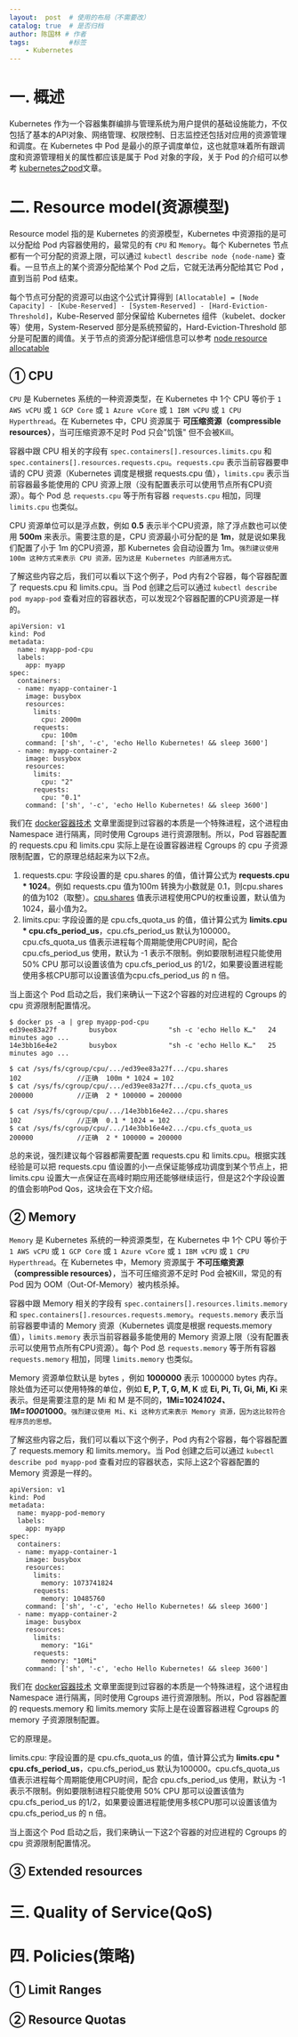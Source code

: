 ```yaml
---
layout:  post  # 使用的布局（不需要改）
catalog: true  # 是否归档
author: 陈国林 # 作者
tags:          #标签
    - Kubernetes
---
```


# 一. 概述
Kubernetes 作为一个容器集群编排与管理系统为用户提供的基础设施能力，不仅包括了基本的API对象、网络管理、权限控制、日志监控还包括对应用的资源管理和调度。在 Kubernetes 中 Pod 是最小的原子调度单位，这也就意味着所有跟调度和资源管理相关的属性都应该是属于 Pod 对象的字段，关于 Pod 的介绍可以参考 [kubernetes之pod](https://chenguolin.github.io/2019/03/27/Kubernetes-17-Kubernetes%E4%B9%8BPod/)文章。

# 二. Resource model(资源模型)
Resource model 指的是 Kubernetes 的资源模型，Kubernetes 中资源指的是可以分配给 Pod 内容器使用的，最常见的有 `CPU` 和 `Memory`。每个 Kubernetes 节点都有一个可分配的资源上限，可以通过 `kubectl describe node {node-name}` 查看。一旦节点上的某个资源分配给某个 Pod 之后，它就无法再分配给其它 Pod ，直到当前 Pod 结束。

每个节点可分配的资源可以由这个公式计算得到 `[Allocatable] = [Node Capacity] - [Kube-Reserved] - [System-Reserved] - [Hard-Eviction-Threshold]`，Kube-Reserved 部分保留给 Kubernetes 组件（kubelet、docker等）使用，System-Reserved 部分是系统预留的，Hard-Eviction-Threshold 部分是可配置的阈值。关于节点的资源分配详细信息可以参考 [node resource allocatable](https://github.com/kubernetes/community/blob/master/contributors/design-proposals/node/node-allocatable.md)

## ① CPU
`CPU` 是 Kubernetes 系统的一种资源类型，在 Kubernetes 中 1个 CPU 等价于 `1 AWS vCPU` 或 `1 GCP Core` 或 `1 Azure vCore` 或 `1 IBM vCPU` 或 `1 CPU Hyperthread`。在 Kubernetes 中，CPU 资源属于 **可压缩资源（compressible resources）**，当可压缩资源不足时 Pod 只会"饥饿" 但不会被Kill。

容器中跟 CPU 相关的字段有 `spec.containers[].resources.limits.cpu` 和 `spec.containers[].resources.requests.cpu`。`requests.cpu` 表示当前容器要申请的 CPU 资源（Kubernetes 调度是根据 requests.cpu 值），`limits.cpu` 表示当前容器最多能使用的 CPU 资源上限（没有配置表示可以使用节点所有CPU资源）。每个 Pod 总 `requests.cpu` 等于所有容器 `requests.cpu` 相加，同理 `limits.cpu` 也类似。

CPU 资源单位可以是浮点数，例如 **0.5** 表示半个CPU资源，除了浮点数也可以使用 **500m** 来表示。需要注意的是，CPU 资源最小可分配的是 **1m**，就是说如果我们配置了小于 1m 的CPU资源，那 Kubernetes 会自动设置为 1m。`强烈建议使用 100m 这种方式来表示 CPU 资源，因为这是 Kubernetes 内部通用方式。`

了解这些内容之后，我们可以看以下这个例子，Pod 内有2个容器，每个容器配置了 requests.cpu 和 limits.cpu。当 Pod 创建之后可以通过 `kubectl describe pod myapp-pod` 查看对应的容器状态，可以发现2个容器配置的CPU资源是一样的。

```
apiVersion: v1
kind: Pod
metadata:
  name: myapp-pod-cpu
  labels:
    app: myapp
spec:
  containers:
  - name: myapp-container-1
    image: busybox
    resources:
      limits:
        cpu: 2000m
      requests:
        cpu: 100m
    command: ['sh', '-c', 'echo Hello Kubernetes! && sleep 3600']
  - name: myapp-container-2
    image: busybox
    resources:
      limits:
        cpu: "2"
      requests:
        cpu: "0.1"
    command: ['sh', '-c', 'echo Hello Kubernetes! && sleep 3600']
```

我们在 [docker容器技术](https://chenguolin.github.io/2019/03/13/Kubernetes-3-Docker%E5%AE%B9%E5%99%A8%E6%8A%80%E6%9C%AF/) 文章里面提到过容器的本质是一个特殊进程，这个进程由 Namespace 进行隔离，同时使用 Cgroups 进行资源限制。所以，Pod 容器配置的 requests.cpu 和 limits.cpu 实际上是在设置容器进程 Cgroups 的 cpu 子资源限制配置，它的原理总结起来为以下2点。

1. requests.cpu: 字段设置的是 cpu.shares 的值，值计算公式为 **requests.cpu * 1024**。例如 requests.cpu 值为100m 转换为小数就是 0.1，则cpu.shares 的值为102（取整）。[cpu.shares](https://docs.docker.com/engine/reference/run/#cpu-share-constraint) 值表示进程使用CPU的权重设置，默认值为1024，最小值为2。
2. limits.cpu: 字段设置的是 cpu.cfs_quota_us 的值，值计算公式为 **limits.cpu * cpu.cfs_period_us**，cpu.cfs_period_us 默认为100000。cpu.cfs_quota_us 值表示进程每个周期能使用CPU时间，配合 cpu.cfs_period_us 使用，默认为 -1 表示不限制。例如要限制进程只能使用 50% CPU 那可以设置该值为 cpu.cfs_period_us 的1/2，如果要设置进程能使用多核CPU那可以设置该值为cpu.cfs_period_us 的 n 倍。

当上面这个 Pod 启动之后，我们来确认一下这2个容器的对应进程的 Cgroups 的 cpu 资源限制配置情况。

```
$ docker ps -a | grep myapp-pod-cpu
ed39ee83a27f        busybox             "sh -c 'echo Hello K…"   24 minutes ago ...
14e3bb16e4e2        busybox             "sh -c 'echo Hello K…"   25 minutes ago ...

$ cat /sys/fs/cgroup/cpu/.../ed39ee83a27f.../cpu.shares    
102              //正确  100m * 1024 = 102
$ cat /sys/fs/cgroup/cpu/.../ed39ee83a27f.../cpu.cfs_quota_us
200000           //正确  2 * 100000 = 200000

$ cat /sys/fs/cgroup/cpu/.../14e3bb16e4e2.../cpu.shares
102              //正确  0.1 * 1024 = 102
$ cat /sys/fs/cgroup/cpu/.../14e3bb16e4e2.../cpu.cfs_quota_us
200000           //正确  2 * 100000 = 200000
```

总的来说，强烈建议每个容器都需要配置 requests.cpu 和 limits.cpu。根据实践经验是可以把 requests.cpu 值设置的小一点保证能够成功调度到某个节点上，把 limits.cpu 设置大一点保证在高峰时期应用还能够继续运行，但是这2个字段设置的值会影响Pod Qos，这块会在下文介绍。

## ② Memory
`Memory` 是 Kubernetes 系统的一种资源类型，在 Kubernetes 中 1个 CPU 等价于 `1 AWS vCPU` 或 `1 GCP Core` 或 `1 Azure vCore` 或 `1 IBM vCPU` 或 `1 CPU Hyperthread`。在 Kubernetes 中，Memory 资源属于 **不可压缩资源（compressible resources）**，当不可压缩资源不足时 Pod 会被Kill，常见的有 Pod 因为 OOM（Out-Of-Memory）被内核杀掉。

容器中跟 Memory 相关的字段有 `spec.containers[].resources.limits.memory` 和 `spec.containers[].resources.requests.memory`。`requests.memory` 表示当前容器要申请的 Memory 资源（Kubernetes 调度是根据 requests.memory 值），`limits.memory` 表示当前容器最多能使用的 Memory 资源上限（没有配置表示可以使用节点所有CPU资源）。每个 Pod 总 `requests.memory` 等于所有容器 `requests.memory` 相加，同理 `limits.memory` 也类似。

Memory 资源单位默认是 bytes ，例如 **1000000** 表示 1000000 bytes 内存。除处值为还可以使用特殊的单位，例如 **E, P, T, G, M, K** 或 **Ei, Pi, Ti, Gi, Mi, Ki** 来表示。但是需要注意的是 Mi 和 M 是不同的，**1Mi=1024*1024、1M=1000*1000**。`强烈建议使用 Mi、Ki 这种方式来表示 Memory 资源，因为这比较符合程序员的思想。`

了解这些内容之后，我们可以看以下这个例子，Pod 内有2个容器，每个容器配置了 requests.memory 和 limits.memory。当 Pod 创建之后可以通过 `kubectl describe pod myapp-pod` 查看对应的容器状态，实际上这2个容器配置的 Memory 资源是一样的。

```
apiVersion: v1
kind: Pod
metadata:
  name: myapp-pod-memory
  labels:
    app: myapp
spec:
  containers:
  - name: myapp-container-1
    image: busybox
    resources:
      limits:
        memory: 1073741824
      requests:
        memory: 10485760
    command: ['sh', '-c', 'echo Hello Kubernetes! && sleep 3600']
  - name: myapp-container-2
    image: busybox
    resources:
      limits:
        memory: "1Gi"
      requests:
        memory: "10Mi"
    command: ['sh', '-c', 'echo Hello Kubernetes! && sleep 3600']
```

我们在 [docker容器技术](https://chenguolin.github.io/2019/03/13/Kubernetes-3-Docker%E5%AE%B9%E5%99%A8%E6%8A%80%E6%9C%AF/) 文章里面提到过容器的本质是一个特殊进程，这个进程由 Namespace 进行隔离，同时使用 Cgroups 进行资源限制。所以，Pod 容器配置的 requests.memory 和 limits.memory 实际上是在设置容器进程 Cgroups 的 memory 子资源限制配置。

它的原理是。

limits.cpu: 字段设置的是 cpu.cfs_quota_us 的值，值计算公式为 **limits.cpu * cpu.cfs_period_us**，cpu.cfs_period_us 默认为100000。cpu.cfs_quota_us 值表示进程每个周期能使用CPU时间，配合 cpu.cfs_period_us 使用，默认为 -1 表示不限制。例如要限制进程只能使用 50% CPU 那可以设置该值为 cpu.cfs_period_us 的1/2，如果要设置进程能使用多核CPU那可以设置该值为cpu.cfs_period_us 的 n 倍。

当上面这个 Pod 启动之后，我们来确认一下这2个容器的对应进程的 Cgroups 的 cpu 资源限制配置情况。

## ③ Extended resources

# 三. Quality of Service(QoS)

# 四. Policies(策略)
## ① Limit Ranges

## ② Resource Quotas
